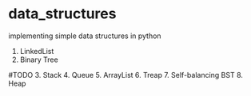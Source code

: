 # data_structures
implementing simple data structures in python

1. LinkedList
2. Binary Tree

#TODO
3. Stack
4. Queue
5. ArrayList
6. Treap
7. Self-balancing BST
8. Heap
